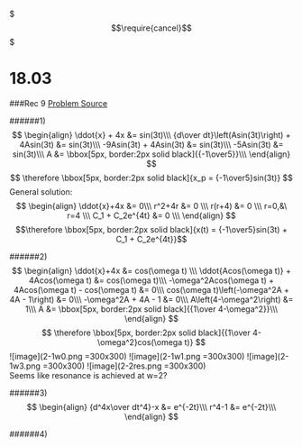 $$$\require{cancel}$$$

# 18.03
###Rec 9
[Problem Source](https://ocw.mit.edu/courses/mathematics/18-03-differential-equations-spring-2010/recitations/MIT18_03S10_rec_09.pdf)

######1)
$$
\begin{align}
\ddot{x} + 4x &= sin(3t)\\\
{d\over dt}\left(Asin(3t)\right) + 4Asin(3t) &= sin(3t)\\\
-9Asin(3t) + 4Asin(3t) &= sin(3t)\\\
-5Asin(3t) &= sin(3t)\\\
A &= \bbox[5px, border:2px solid black]{{-1\over5}}\\\
\end{align}
$$
$$
\therefore \bbox[5px, border:2px solid black]{x_p = {-1\over5}sin(3t)}
$$
General solution:
$$
\begin{align}
\ddot{x}+4x &= 0\\\
r^2+4r &= 0 \\\
r(r+4) &= 0 \\\
r=0,&\ r=4 \\\
C_1 + C_2e^{4t} &= 0 \\\
\end{align}
$$
$$\therefore \bbox[5px, border:2px solid black]{x(t) = {-1\over5}sin(3t) + C_1 + C_2e^{4t}}$$

######2)
$$
\begin{align}
\ddot{x}+4x &= cos(\omega t) \\\
\ddot{Acos(\omega t)} + 4Acos(\omega t) &= cos(\omega t)\\\
-\omega^2Acos(\omega t) + 4Acos(\omega t) - cos(\omega t) &= 0\\\
cos(\omega t)\left(-\omega^2A + 4A - 1\right) &= 0\\\
-\omega^2A + 4A - 1 &= 0\\\
A\left(4-\omega^2\right) &= 1\\\
A &= \bbox[5px, border:2px solid black]{{1\over 4-\omega^2}}\\\
\end{align}
$$
$$
\therefore \bbox[5px, border:2px solid black]{{1\over 4-\omega^2}cos(\omega t)}
$$
![image](2-1w0.png =300x300)
![image](2-1w1.png =300x300)
![image](2-1w3.png =300x300)
![image](2-2res.png =300x300)   
Seems like resonance is achieved at w=2?

######3)
$$
\begin{align}
{d^4x\over dt^4}-x &= e^{-2t}\\\
r^4-1 &= e^{-2t}\\\
\end{align}
$$

######4)

